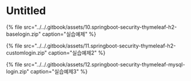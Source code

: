# Untitled

{% file src="../../.gitbook/assets/10.springboot-security-thymeleaf-h2-baselogin.zip" caption="실습예제" %}

{% file src="../../.gitbook/assets/11.springboot-security-thymeleaf-h2-customlogin.zip" caption="실습예제2" %}

{% file src="../../.gitbook/assets/12.springboot-security-thymeleaf-mysql-login.zip" caption="실습예제3" %}

